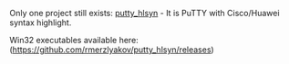 Оnly one project still exists: [putty_hlsyn](https://github.com/rmerzlyakov/putty_hlsyn) - It is PuTTY with Cisco/Huawei syntax highlight.

Win32 executables available here: (https://github.com/rmerzlyakov/putty_hlsyn/releases)
